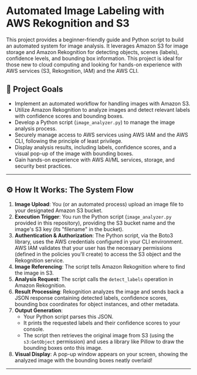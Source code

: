 # Automated Image Labeling with AWS Rekognition and S3

This project provides a beginner-friendly guide and Python script to build an automated system for image analysis. It leverages Amazon S3 for image storage and Amazon Rekognition for detecting objects, scenes (labels), confidence levels, and bounding box information. This project is ideal for those new to cloud computing and looking for hands-on experience with AWS services (S3, Rekognition, IAM) and the AWS CLI.


## 🚀 Project Goals

* Implement an automated workflow for handling images with Amazon S3.
* Utilize Amazon Rekognition to analyze images and detect relevant labels with confidence scores and bounding boxes.
* Develop a Python script (`image_analyzer.py`) to manage the image analysis process.
* Securely manage access to AWS services using AWS IAM and the AWS CLI, following the principle of least privilege.
* Display analysis results, including labels, confidence scores, and a visual pop-up of the image with bounding boxes.
* Gain hands-on experience with AWS AI/ML services, storage, and security best practices.

---

## ⚙️ How It Works: The System Flow

1.  **Image Upload**: You (or an automated process) upload an image file to your designated Amazon S3 bucket.
2.  **Execution Trigger**: You run the Python script (`image_analyzer.py` provided in this repository), providing the S3 bucket name and the image's S3 key (its "filename" in the bucket).
3.  **Authentication & Authorization**: The Python script, via the Boto3 library, uses the AWS credentials configured in your CLI environment. AWS IAM validates that your user has the necessary permissions (defined in the policies you'll create) to access the S3 object and the Rekognition service.
4.  **Image Referencing**: The script tells Amazon Rekognition where to find the image in S3.
5.  **Analysis Request**: The script calls the `detect_labels` operation in Amazon Rekognition.
6.  **Result Processing**: Rekognition analyzes the image and sends back a JSON response containing detected labels, confidence scores, bounding box coordinates for object instances, and other metadata.
7.  **Output Generation**:
    * Your Python script parses this JSON.
    * It prints the requested labels and their confidence scores to your console.
    * The script then retrieves the original image from S3 (using the `s3:GetObject` permission) and uses a library like Pillow to draw the bounding boxes onto this image.
8.  **Visual Display**: A pop-up window appears on your screen, showing the analyzed image with the bounding boxes neatly overlaid!

---
